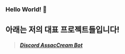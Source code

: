 ### Hello World! 👋
## 아래는 저의 대표 프로젝트들입니다!
> ##### [Discord AssacCream Bot](https://discord.com/oauth2/authorize?client_id=756328559827746847&permissions=8&scope=bot, "Invited Link")
